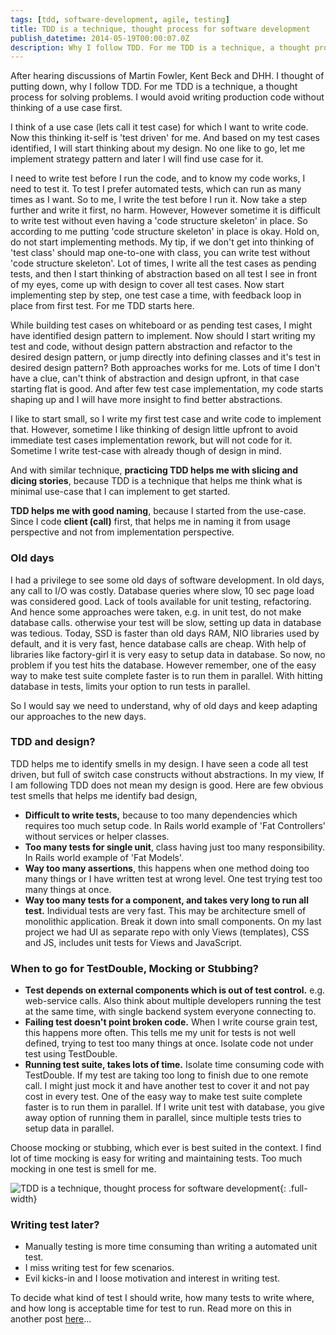 ```yaml
---
tags: [tdd, software-development, agile, testing]
title: TDD is a technique, thought process for software development
publish_datetime: 2014-05-19T00:00:07.0Z
description: Why I follow TDD. For me TDD is a technique, a thought process, I would never like to write production code without thinking of use case (a test scenario), and for me TDD is starts here.
---
```


After hearing discussions of Martin Fowler, Kent Beck and DHH. I thought of putting down, why I follow TDD. For me TDD is a technique, a thought process for solving problems. I would avoid writing production code without thinking of a use case first.

I think of a use case (lets call it test case) for which I want to write code. Now this thinking it-self is 'test driven' for me. And based on my test cases identified, I will start thinking about my design. No one like to go, let me implement strategy pattern and later I will find use case for it. 

I need to write test before I run the code, and to know my code works, I need to test it. To test I prefer automated tests, which can run as many times as I want. So to me, I write the test before I run it. Now take a step further and write it first, no harm. However, However sometime it is difficult to write test without even having a 'code structure skeleton' in place. So according to me putting 'code structure skeleton' in place is okay. Hold on, do not start implementing methods. My tip, if we don't get into thinking of 'test class' should map one-to-one with class, you can write test without 'code structure skeleton'. Lot of times, I write all the test cases as pending tests, and then I start thinking of abstraction based on all test I see in front of my eyes, come up with design to cover all test cases. Now start implementing step by step, one test case a time, with feedback loop in place from first test. For me TDD starts here.

While building test cases on whiteboard or as pending test cases, I might have identified design pattern to implement. Now should I start writing my test and code, without design pattern abstraction and refactor to the desired design pattern, or jump directly into defining classes and it's test in desired design pattern? Both approaches works for me. Lots of time I don't have a clue, can't think of abstraction and design upfront, in that case starting flat is good. And after few test case implementation, my code starts shaping up and I will have more insight to find better abstractions.
 
I like to start small, so I write my first test case and write code to implement that. However, sometime I like thinking of design little upfront to avoid immediate test cases implementation rework, but will not code for it. Sometime I write test-case with already though of design in mind.

And with similar technique, **practicing TDD helps me with slicing and dicing stories**, because TDD is a technique that helps me think what is minimal use-case that I can implement to get started.

**TDD helps me with good naming**, because I started from the use-case. Since I code **client (call)** first, that helps me in naming it from usage perspective and not from implementation perspective. 

### Old days

I had a privilege to see some old days of software development. In old days, any call to I/O was costly. Database queries where slow, 10 sec page load was considered good. Lack of tools available for unit testing, refactoring. And hence some approaches were taken, e.g. in unit test, do not make database calls. otherwise your test will be slow, setting up data in database was tedious. Today, SSD is faster than old days RAM, NIO libraries used by default, and it is very fast, hence database calls are cheap. With help of libraries like factory-girl it is very easy to setup data in database. So now, no problem if you test hits the database. However remember, one of the easy way to make test suite complete faster is to run them in parallel. With hitting database in tests, limits your option to run tests in parallel. 

So I would say we need to understand, why of old days and keep adapting our approaches to the new days. 


### TDD and design?
TDD helps me to identify smells in my design. I have seen a code all test driven, but full of switch case constructs without abstractions. In my view, If I am following TDD does not mean my design is good. Here are few obvious test smells that helps me identify bad design,

- **Difficult to write tests,** because to too many dependencies which requires too much setup code. In Rails world example of 'Fat Controllers' without services or helper classes.
- **Too many tests for single unit**, class having just too many responsibility. In Rails world example of 'Fat Models'.
- **Way too many assertions**, this happens when one method doing too many things or I have written test at wrong level. One test trying test too many things at once.  
- **Way too many tests for a component, and takes very long to run all test.** Individual tests are very fast. This may be architecture smell of monolithic application. Break it down into small components. On my last project we had UI as separate repo with only Views (templates), CSS and JS, includes unit tests for Views and JavaScript. 


### When to go for TestDouble, Mocking or Stubbing?
- **Test depends on external components which is out of test control.** e.g. web-service calls. Also think about multiple developers running the test at the same time, with single backend system everyone connecting to. 
- **Failing test doesn't point broken code.** When I write course grain test, this happens more often. This tells me my unit for tests is not well defined, trying to test too many things at once. Isolate code not under test using TestDouble. 
- **Running test suite, takes lots of time.** Isolate time consuming code with TestDouble. If my test are taking too long to finish due to one remote call. I might just mock it and have another test to cover it and not pay cost in every test. One of the easy way to make test suite complete faster is to run them in parallel. If I write unit test with database, you give away option of running them in parallel, since multiple tests tries to setup data in parallel. 

Choose mocking or stubbing, which ever is best suited in the context. I find lot of time mocking is easy for writing and maintaining tests. Too much mocking in one test is smell for me.

![TDD is a technique, thought process for software development](/assets/sunitblog/posts/images/tdd-is-a-technique/tdd-is-a-technique.svg){: .full-width}


### Writing test later? 
- Manually testing is more time consuming than writing a automated unit test. 
- I miss writing test for few scenarios.
- Evil kicks-in and I loose motivation and interest in writing test.  

 
To decide what kind of test I should write, how many tests to write where, and how long is acceptable time for test to run. Read more on this in another post [here](/posts/test-structure)...
  







